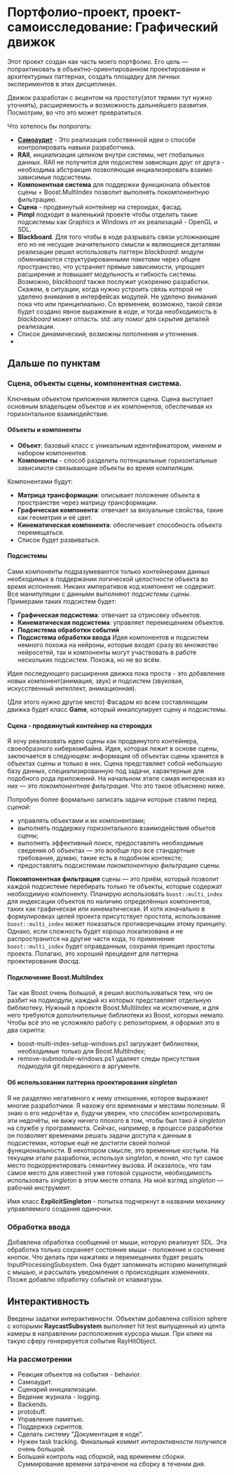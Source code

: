 # Портфолио-проект, проект-самоисследование: Графический движок

Этот проект создан как часть моего портфолио. Его цель — попрактиковать в объектно-ориентированном проектировании и архитектурных паттернах, создать площадку для личных экспериментов в этих дисциплинах.

Движок разработан с акцентом на простоту(этот термин тут нужно уточнять), расширяемость и возможность дальнейшего развития. Посмотрим, во что это может превратиться.

Что хотелось бы *попрогать*:
 - [**Самоаудит**](/Development/Logs/README.md) - Это реализация собственной идеи о способе контролировать навыки разработчика.
 - **RAII**, инциализация целиком внутри системы, нет глобальных данных. RAII не получится для подсистем зависящих друг от друга - необходима абстракция позволяющая инциализировать взаимо зависимые подсистемы.
 - **Компонентная система** для поддержки функционала объектов сцены + Boost.MultiIndex позволит выполнять покомпонентную фильтрацию.
 - **Сцена** - продвинутый контейнер на стероидах, фасад.
 - **Pimpl** подходит в маленький проекте чтобы отделить такие подсистемы как Graphics и Windows от их реализаций - OpenGL и SDL.
 - **Blackboard**. Для того чтобы в коде разрывать связи усложнающие его но не несущие значительного смысли и являющиеся деталями реализации решил использовать паттерн *blackboard*: модули обмениваются структурированными *пакетами* через общее пространство, что устраняет прямые зависимости, упрощает расширение и повышает модульность и гибкость системы. Возможно, *blackboard* также послужит ускорению разработки. Скажем, в ситуации, когда нужно устроить связь которой не уделено внимания в интерфейсах модулей. Не уделено внимания пока что или принципиально. Со временем, возможно, такой связи будет создано явное выражение в коде, и тогда необходимость в *blackboard* может отпасть. std::any помог для скрытия деталей реализации.
 - Список динамический, возможны пополнения и уточнения.
 - 
## Дальше по пунктам

### Сцена, объекты сцены, компонентная система.
Ключевым объектом приложения является сцена. Сцена выступает основным владельцем объектов и их компонентов, обеспечивая их горизонтальное взаимодействие.

#### Объекты и компоненты
- **Объект**: базовый класс с уникальным идентификатором, именем и набором компонентов.
- **Компоненты** - способ разделить потенциальные горизонтальные зависимоти связывающие объекты во время компиляции. 

Компонентами будут:
- **Матрица трансформации**: описывает положение объекта в пространстве через матрицу трансформации.
- **Графическая компонента**: отвечает за визуальные свойства, такие как геометрия и её цвет.
- **Кинематическая компонента**: обеспечивает способность объекта перемещаться.
- Список будет развиваться.
  
#### Подсистемы
Сами компоненты подразумеваются только контейнерами данных необходимых в поддержании логической целостности объекта во время испонения. Никаих императивов код компонент не содержит. Все манипуляции с данными выполняют *подсистемы сцены*. Примерами таких подсистем будет:
- **Графическая подсистема**: отвечает за отрисовку объектов.
- **Кинематическая подсистема**: управляет перемещением объектов.
- **Подсистема обработки событий**
- **Подсистема обработки ввода**
Идея компонентов и подсистем немного похожа на нейроны, которые входят сразу во множество нейросетей, так и компоненты могут участвовать в работе нескольких подсистем. Похожа, но не во всём.

Идея последующего расширения движка пока проста - это добавление новых компонент(анимация, звук) и подсистем (звуковая, искусственный интеллект, анимационная).

(Для этого нужно другое место) Фасадом ко всем составляющим движка будет класс **Game**, который инкапсулирует сцену и подсистемы.

#### Сцена - продвинутый контейнер на стероидах
Я хочу реализовать идею сцены как продвинутого контейнера, своеобразного киберкомбайна. Идея, которая лежит в основе сцены, заключается в следующем: информация об объектах сцены хранится в объектах сцены и только в них. Сцена представляет собой небольшую базу данных, специализированную под задачи, характерные для подобного рода приложений. На начальном этапе самая интересная из них — это *покомпонентная фильтрация*. Что это такое объяснено ниже.

Попробую более формально записать задачи которые ставлю перед *сценой*:
- управлять объектами и их компонентами;
- выполнять поддержку горизонтального взаимодействия объктов сцены;
- выполнять эффективный поиск, предоставлять необходимые сведения об объектах — это вообще про все стандартные требования, думаю, такие есть в подобном контексте;
- предоставлять подсистемам *покомпонентную фильтрацию* сцены.

**Покомпонентная фильтрация** сцены — это приём, который позволит каждой подсистеме перебирать только те объекты, которые содержат необходимую компоненту. Планирую использовать `boost::multi_index` для индексации объектов по наличию определённых компонентов, таких как графическая или кинематическая. И хотя изначально в формулировках целей проекта присутствует простота, использование `boost::multi_index` может показаться противоречащим этому принципу. Однако, если сложность будет хорошо локализована и не распространится на другие части кода, то применение `boost::multi_index` будет оправданным, сохраняя принцип простоты проекта. Полагаю, это хороший прецедент для паттерна проектирования *Фасад*.

#### Подключение Boost.MultiIndex
Так как Boost очень большой, я решил воспользоваться тем, что он разбит на подмодули, каждый из которых представляет отдельную библиотеку. Нужный в проекте Boost.MultiIndex не исключение, и для него требуются дополнительные библиотеки из Boost, которых немало. Чтобы всё это не усложняло работу с репозиторием, я оформил это в два скрипта:
- boost-multi-index-setup-windows.ps1 загружает библиотеки, необходимые только для Boost.MultiIndex;
- remove-submodule-windows.ps1 удаляет следы присутствия подмодуля git переданного в аргументе.

#### Об использовании паттерна проектирования *singleton*
Я не разделяю негативного к нему отношения, которое выражают многие разработчики. Я нахожу его временами и местами полезным. Я знаю о его недочётах и, будучи уверен, что способен контролировать эти недочёты, не вижу ничего плохого в том, чтобы был тако й *singleton* на службе у программиста. Сейчас, например, в процессе разработки он позволяет временами решать задачи доступа к данным в подсистемах, которые ещё не достигли своей полной функциональности. В некотором смысле, это временные костыли. На текущем этапе разработки, используя *singleton*, я понял, что тут самое место подкорректировать семантику вызова. И оказалось, что там самое место для известной уже готовой сущности, необходимость использовать *singleton* в этом месте отпала. На мой взгляд *singleton* — рабочий инструмент.

Имя класс **ExplicitSingleton** - попытка подчеркнут в названии механику управляемого создания *одиночки*.

### Обработка ввода
Добавлена обработка сообщений от мыши, которую реализует SDL. Эта обработка только сохраняет состояние мыши - положение и состояние кнопок. Что делать при нажатиях и перемещениях будет решать InputProcessingSubsystem. Она будет запоминать историю манипуляций с мышью, и рассылать уведомления о происходящих изменениях. Позже добавлю обработку событий от клавиатуры.

## Интерактивность
Введены задатки интерактивности. Объектам добавлена collision sphere с которыми **RaycastSubsystem** выполняет hit test выпущенный из цента камеры в направлении расположения курсора мыши. При клике на такую сферу генерируется событие RayHitObject.

### На рассмотрении
  - Реакция объектов на события - behavior.
  - Самоаудит.
  - Сценарий инициализации.
  - Ведение журнала - logging.
  - Backends.
  - protobuff.
  - Управление памятью.
  - Поддержка скриптов.
  - Сделать систему "Документация в коде".
  - Нужен task tracking. Финальный коммит *интерактивности* получился очень большой.
  - Больший контроль над сборкой, над временем сборки. Суммирование времени затраченое на сборку в течении дня.
